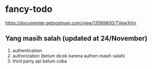 # fancy-todo
https://documenter.getpostman.com/view/13589800/TVewXihn

## Yang masih salah (updated at 24/November)
1. authentication
2. authorization (belum dicek karena authen masih salah)
3. third party api belum coba